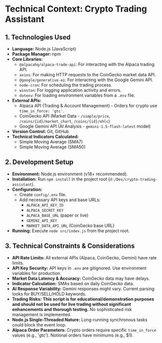 # Technical Context: Crypto Trading Assistant

## 1. Technologies Used

- **Language:** Node.js (JavaScript)
- **Package Manager:** npm
- **Core Libraries:**
    - `@alpacahq/alpaca-trade-api`: For interacting with the Alpaca trading API.
    - `axios`: For making HTTP requests to the CoinGecko market data API.
    - `@google/generative-ai`: For interacting with the Google Gemini API.
    - `node-cron`: For scheduling the trading process.
    - `winston`: For logging application activity and errors.
    - `dotenv`: For loading environment variables from a `.env` file.
- **External APIs:**
    - Alpaca API (Trading & Account Management) - Orders for crypto use `time_in_force: 'gtc'`.
    - CoinGecko API (Market Data - `/simple/price`, `/coins/{id}/market_chart`, `/coins/{id}/ohlc`)
    - Google Gemini API (AI Analysis - `gemini-1.5-flash-latest` model)
- **Version Control:** Git, GitHub
- **Technical Indicators Calculated:**
    - Simple Moving Average (SMA7)
    - Simple Moving Average (SMA50)

## 2. Development Setup

- **Environment:** Node.js environment (v18+ recommended).
- **Installation:** Run `npm install` in the project root (`d:/Dev/crypto-trading-assistant`).
- **Configuration:**
    - Create `config/.env` file.
    - Add necessary API keys and base URLs:
        - `ALPACA_API_KEY_ID`
        - `ALPACA_SECRET_KEY`
        - `ALPACA_BASE_URL` (paper or live)
        - `GEMINI_API_KEY`
        - `MARKET_DATA_API_URL` (CoinGecko base URL)
- **Running:** Execute `node src/index.js` from the project root.

## 3. Technical Constraints & Considerations

- **API Rate Limits:** All external APIs (Alpaca, CoinGecko, Gemini) have rate limits.
- **API Key Security:** API keys in `.env` are gitignored. Use environment variables for production.
- **Market Data Latency & Accuracy:** CoinGecko data may have delays.
- **Indicator Calculation:** SMAs based on daily CoinGecko data.
- **AI Response Variability:** Gemini responses might vary. Current parsing looks for BUY/SELL/HOLD keywords.
- **Trading Risks:** **This script is for educational/demonstration purposes and should not be used for live trading without significant enhancements and thorough testing.** No sophisticated risk management is implemented.
- **Node.js Single-Threaded Nature:** Long-running synchronous tasks could block the event loop.
- **Alpaca Order Parameters:** Crypto orders require specific `time_in_force` values (e.g., 'gtc'). Notional orders have minimums (e.g., $1).
